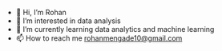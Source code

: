 - 👋 Hi, I’m Rohan
- 👀 I’m interested in data analysis
- 🌱 I’m currently learning data analytics and machine learning
- 📫 How to reach me rohanmengade10@gmail.com

<!---
rohanmengade/rohanmengade is a ✨ special ✨ repository because its `README.md` (this file) appears on your GitHub profile.
You can click the Preview link to take a look at your changes.
--->
